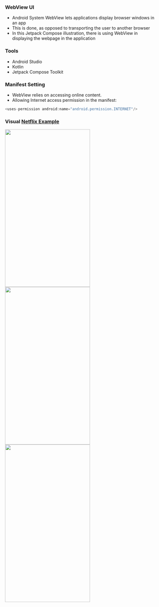 ### WebView UI
- Android System WebView lets applications display browser windows in an app
- This is done, as opposed to transporting the user to another browser
- In this Jetpack Compose illustration, there is using WebView in displaying the webpage in the application

### Tools
- Android Studio
- Kotlin
- Jetpack Compose Toolkit
### Manifest Setting
- WebView relies on accessing online content.
- Allowing Internet access permission in the manifest:

```kt
<uses-permission android:name="android.permission.INTERNET"/>
``` 

### Visual [Netflix Example](https://www.netflix.com/)

<img src="https://user-images.githubusercontent.com/77758884/200063334-54e2d56a-37b2-4bc1-8eac-455dcf554aa1.png" width=280 height=520 /><img src="https://user-images.githubusercontent.com/77758884/200063395-91771d6a-693a-4152-9334-57f6dc26a686.png" width=280 height=520 /><img src="https://user-images.githubusercontent.com/77758884/200063403-8d9523f4-bdb1-4374-8498-815eec0badd9.png" width=280 height=520 />
